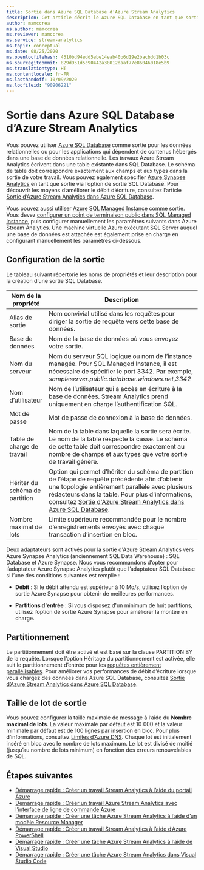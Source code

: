 ```yaml
---
title: Sortie dans Azure SQL Database d’Azure Stream Analytics
description: Cet article décrit le Azure SQL Database en tant que sortie pour Azure Stream Analytics.
author: mamccrea
ms.author: mamccrea
ms.reviewer: mamccrea
ms.service: stream-analytics
ms.topic: conceptual
ms.date: 08/25/2020
ms.openlocfilehash: 4310bd94edd5ebe14eab40b6d19e2bacbdd1b03c
ms.sourcegitcommit: 829d951d5c90442a38012daaf77e86046018e5b9
ms.translationtype: HT
ms.contentlocale: fr-FR
ms.lasthandoff: 10/09/2020
ms.locfileid: "90906221"
---
```

# <a name="azure-sql-database-output-from-azure-stream-analytics"></a>Sortie dans Azure SQL Database d’Azure Stream Analytics

Vous pouvez utiliser [Azure SQL Database](https://azure.microsoft.com/services/sql-database/) comme sortie pour les données relationnelles ou pour les applications qui dépendent de contenus hébergés dans une base de données relationnelle. Les travaux Azure Stream Analytics écrivent dans une table existante dans SQL Database. Le schéma de table doit correspondre exactement aux champs et aux types dans la sortie de votre travail. Vous pouvez également spécifier [Azure Synapse Analytics](https://azure.microsoft.com/documentation/services/sql-data-warehouse/) en tant que sortie via l’option de sortie SQL Database. Pour découvrir les moyens d’améliorer le débit d’écriture, consultez l’article [Sortie d’Azure Stream Analytics dans Azure SQL Database](stream-analytics-sql-output-perf.md).

Vous pouvez aussi utiliser [Azure SQL Managed Instance](https://docs.microsoft.com/azure/sql-database/sql-database-managed-instance) comme sortie. Vous devez [configurer un point de terminaison public dans SQL Managed Instance](https://docs.microsoft.com/azure/sql-database/sql-database-managed-instance-public-endpoint-configure), puis configurer manuellement les paramètres suivants dans Azure Stream Analytics. Une machine virtuelle Azure exécutant SQL Server auquel une base de données est attachée est également prise en charge en configurant manuellement les paramètres ci-dessous.

## <a name="output-configuration"></a>Configuration de la sortie

Le tableau suivant répertorie les noms de propriétés et leur description pour la création d’une sortie SQL Database.

| Nom de la propriété | Description |
| --- | --- |
| Alias de sortie |Nom convivial utilisé dans les requêtes pour diriger la sortie de requête vers cette base de données. |
| Base de données | Nom de la base de données où vous envoyez votre sortie. |
| Nom du serveur | Nom du serveur SQL logique ou nom de l’instance managée. Pour SQL Managed Instance, il est nécessaire de spécifier le port 3342. Par exemple, *sampleserver.public.database.windows.net,3342* |
| Nom d’utilisateur | Nom de l’utilisateur qui a accès en écriture à la base de données. Stream Analytics prend uniquement en charge l’authentification SQL. |
| Mot de passe | Mot de passe de connexion à la base de données. |
| Table de charge de travail | Nom de la table dans laquelle la sortie sera écrite. Le nom de la table respecte la casse. Le schéma de cette table doit correspondre exactement au nombre de champs et aux types que votre sortie de travail génère. |
|Hériter du schéma de partition| Option qui permet d’hériter du schéma de partition de l’étape de requête précédente afin d’obtenir une topologie entièrement parallèle avec plusieurs rédacteurs dans la table. Pour plus d'informations, consultez [Sortie d'Azure Stream Analytics dans Azure SQL Database](stream-analytics-sql-output-perf.md).|
|Nombre maximal de lots| Limite supérieure recommandée pour le nombre d’enregistrements envoyés avec chaque transaction d’insertion en bloc.|

Deux adaptateurs sont activés pour la sortie d'Azure Stream Analytics vers Azure Synapse Analytics (anciennement SQL Data Warehouse) : SQL Database et Azure Synapse. Nous vous recommandons d’opter pour l’adaptateur Azure Synapse Analytics plutôt que l’adaptateur SQL Database si l’une des conditions suivantes est remplie :

* **Débit** : Si le débit attendu est supérieur à 10 Mo/s, utilisez l’option de sortie Azure Synapse pour obtenir de meilleures performances.

* **Partitions d'entrée** : Si vous disposez d'un minimum de huit partitions, utilisez l’option de sortie Azure Synapse pour améliorer la montée en charge.

## <a name="partitioning"></a>Partitionnement

Le partitionnement doit être activé et est basé sur la clause PARTITION BY de la requête. Lorsque l’option Héritage du partitionnement est activée, elle suit le partitionnement d’entrée pour les [requêtes entièrement parallélisables](stream-analytics-scale-jobs.md). Pour améliorer vos performances de débit d’écriture lorsque vous chargez des données dans Azure SQL Database, consultez [Sortie d’Azure Stream Analytics dans Azure SQL Database](stream-analytics-sql-output-perf.md).

## <a name="output-batch-size"></a>Taille de lot de sortie

Vous pouvez configurer la taille maximale de message à l’aide du **Nombre maximal de lots**. La valeur maximale par défaut est 10 000 et la valeur minimale par défaut est de 100 lignes par insertion en bloc. Pour plus d’informations, consultez [Limites d’Azure DNS](../sql-database/sql-database-resource-limits.md). Chaque lot est initialement inséré en bloc avec le nombre de lots maximum. Le lot est divisé de moitié (jusqu’au nombre de lots minimum) en fonction des erreurs renouvelables de SQL.

## <a name="next-steps"></a>Étapes suivantes

* [Démarrage rapide : Créer un travail Stream Analytics à l’aide du portail Azure](stream-analytics-quick-create-portal.md)
* [Démarrage rapide : Créer un travail Azure Stream Analytics avec l’interface de ligne de commande Azure](quick-create-azure-cli.md)
* [Démarrage rapide : Créer une tâche Azure Stream Analytics à l’aide d’un modèle Resource Manager](quick-create-azure-resource-manager.md)
* [Démarrage rapide : Créer un travail Stream Analytics à l’aide d’Azure PowerShell](stream-analytics-quick-create-powershell.md)
* [Démarrage rapide : Créer une tâche Azure Stream Analytics à l’aide de Visual Studio](stream-analytics-quick-create-vs.md)
* [Démarrage rapide : Créer une tâche Azure Stream Analytics dans Visual Studio Code](quick-create-visual-studio-code.md)
